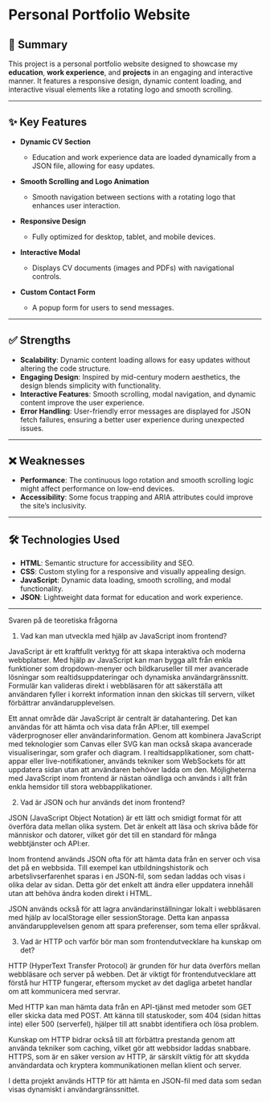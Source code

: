 # Personal Portfolio Website

## 📝 Summary

This project is a personal portfolio website designed to showcase my **education**, **work experience**, and **projects** in an engaging and interactive manner. It features a responsive design, dynamic content loading, and interactive visual elements like a rotating logo and smooth scrolling.

---

## ✨ Key Features

- **Dynamic CV Section**  
  - Education and work experience data are loaded dynamically from a JSON file, allowing for easy updates.

- **Smooth Scrolling and Logo Animation**  
  - Smooth navigation between sections with a rotating logo that enhances user interaction.

- **Responsive Design**  
  - Fully optimized for desktop, tablet, and mobile devices.

- **Interactive Modal**  
  - Displays CV documents (images and PDFs) with navigational controls.

- **Custom Contact Form**  
  - A popup form for users to send messages.

---

## ✅ Strengths

- **Scalability**: Dynamic content loading allows for easy updates without altering the code structure.
- **Engaging Design**: Inspired by mid-century modern aesthetics, the design blends simplicity with functionality.
- **Interactive Features**: Smooth scrolling, modal navigation, and dynamic content improve the user experience.
- **Error Handling**: User-friendly error messages are displayed for JSON fetch failures, ensuring a better user experience during unexpected issues.

---

## ❌ Weaknesses

- **Performance**: The continuous logo rotation and smooth scrolling logic might affect performance on low-end devices.
- **Accessibility**: Some focus trapping and ARIA attributes could improve the site’s inclusivity.

---

## 🛠️ Technologies Used

- **HTML**: Semantic structure for accessibility and SEO.
- **CSS**: Custom styling for a responsive and visually appealing design.
- **JavaScript**: Dynamic data loading, smooth scrolling, and modal functionality.
- **JSON**: Lightweight data format for education and work experience.

---

Svaren på de teoretiska frågorna

1. Vad kan man utveckla med hjälp av JavaScript inom frontend?
   
JavaScript är ett kraftfullt verktyg för att skapa interaktiva och moderna webbplatser. Med hjälp av JavaScript kan man bygga allt från enkla funktioner som dropdown-menyer och bildkaruseller till mer avancerade lösningar som realtidsuppdateringar och dynamiska användargränssnitt. Formulär kan valideras direkt i webbläsaren för att säkerställa att användaren fyller i korrekt information innan den skickas till servern, vilket förbättrar användarupplevelsen.

Ett annat område där JavaScript är centralt är datahantering. Det kan användas för att hämta och visa data från API:er, till exempel väderprognoser eller användarinformation. Genom att kombinera JavaScript med teknologier som Canvas eller SVG kan man också skapa avancerade visualiseringar, som grafer och diagram. I realtidsapplikationer, som chatt-appar eller live-notifikationer, används tekniker som WebSockets för att uppdatera sidan utan att användaren behöver ladda om den. Möjligheterna med JavaScript inom frontend är nästan oändliga och används i allt från enkla hemsidor till stora webbapplikationer.

2. Vad är JSON och hur används det inom frontend?

JSON (JavaScript Object Notation) är ett lätt och smidigt format för att överföra data mellan olika system. Det är enkelt att läsa och skriva både för människor och datorer, vilket gör det till en standard för många webbtjänster och API:er.

Inom frontend används JSON ofta för att hämta data från en server och visa det på en webbsida. Till exempel kan utbildningshistorik och arbetslivserfarenhet sparas i en JSON-fil, som sedan laddas och visas i olika delar av sidan. Detta gör det enkelt att ändra eller uppdatera innehåll utan att behöva ändra koden direkt i HTML.

JSON används också för att lagra användarinställningar lokalt i webbläsaren med hjälp av localStorage eller sessionStorage. Detta kan anpassa användarupplevelsen genom att spara preferenser, som tema eller språkval.

3. Vad är HTTP och varför bör man som frontendutvecklare ha kunskap om det?

HTTP (HyperText Transfer Protocol) är grunden för hur data överförs mellan webbläsare och server på webben. Det är viktigt för frontendutvecklare att förstå hur HTTP fungerar, eftersom mycket av det dagliga arbetet handlar om att kommunicera med servrar.

Med HTTP kan man hämta data från en API-tjänst med metoder som GET eller skicka data med POST. Att känna till statuskoder, som 404 (sidan hittas inte) eller 500 (serverfel), hjälper till att snabbt identifiera och lösa problem.

Kunskap om HTTP bidrar också till att förbättra prestanda genom att använda tekniker som caching, vilket gör att webbsidor laddas snabbare. HTTPS, som är en säker version av HTTP, är särskilt viktig för att skydda användardata och kryptera kommunikationen mellan klient och server.

I detta projekt används HTTP för att hämta en JSON-fil med data som sedan visas dynamiskt i användargränssnittet.
